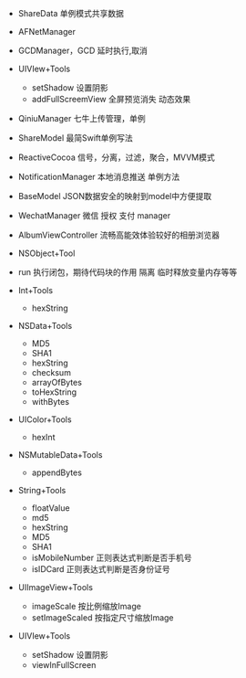 * ShareData 单例模式共享数据
* AFNetManager
* GCDManager，GCD 延时执行,取消  
* UIVIew+Tools
  * setShadow 设置阴影
  * addFullScreemView 全屏预览消失 动态效果
* QiniuManager 七牛上传管理，单例
* ShareModel 最简Swift单例写法

* ReactiveCocoa 信号，分离，过滤，聚合，MVVM模式
* NotificationManager 本地消息推送 单例方法

* BaseModel JSON数据安全的映射到model中方便提取
* WechatManager 微信 授权 支付 manager
* AlbumViewController  流畅高能效体验较好的相册浏览器

* NSObject+Tool
 * run  执行闭包，期待代码块的作用 隔离 临时释放变量内存等等 

* Int+Tools
  * hexString

* NSData+Tools
  * MD5
  * SHA1
  * hexString
  * checksum
  * arrayOfBytes
  * toHexString
  * withBytes

* UIColor+Tools
  * hexInt

* NSMutableData+Tools
  * appendBytes

* String+Tools
  * floatValue
  * md5
  * hexString
  * MD5
  * SHA1
  * isMobileNumber 正则表达式判断是否手机号
  * isIDCard 正则表达式判断是否身份证号

* UIImageView+Tools
  * imageScale  按比例缩放Image
  * setImageScaled 按指定尺寸缩放Image

* UIVIew+Tools
  * setShadow 设置阴影
  * viewInFullScreen